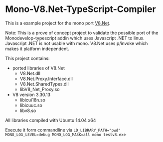 Mono-V8.Net-TypeScript-Compiler
===============================

This is a example project for the  mono port [V8.Net](https://v8dotnet.codeplex.com/).

Note:
This is a prove of concept project to validate the possible port of the
Monodevelop-typescript addin  which uses Javascript .NET to linux.
Javascript .NET is not usable with mono. V8.Net uses p/invoke which makes it platform independent.

This project contains:

- ported libraries of V8.Net
    + V8.Net.dll
    + V8.Net.Proxy.Interface.dll
    + V8.Net.SharedTypes.dll
    + libV8_Net_Proxy.so
- V8 version 3.30.13
    + libicui18n.so
    + libicuuc.so
    + libv8.so

All libraries compiled with Ubuntu 14.04 x64

Execute it form commandline via 
`LD_LIBRARY_PATH="pwd" MONO_LOG_LEVEL=debug MONO_LOG_MASK=all mono testv8.exe
`
